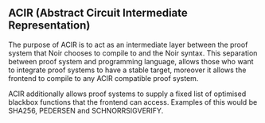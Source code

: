 ## ACIR (Abstract Circuit Intermediate Representation)

The purpose of ACIR is to act as an intermediate layer between the proof system that Noir chooses to compile to and the Noir syntax.
This separation between proof system and programming language, allows those who want to integrate proof systems to have a stable target, moreover it allows the frontend to compile to any ACIR compatible proof system.

ACIR additionally allows proof systems to supply a fixed list of optimised blackbox functions that the frontend can access. Examples of this would be SHA256, PEDERSEN and SCHNORRSIGVERIFY.

